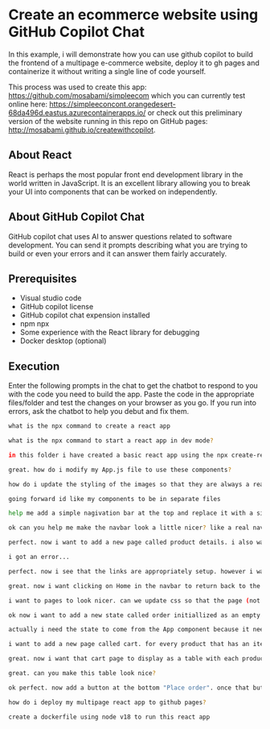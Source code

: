 # Create an ecommerce website using GitHub Copilot Chat
In this example, i will demonstrate how you can use github copilot to build the frontend of a multipage e-commerce website, deploy it to gh pages and containerize it without writing a single line of code yourself.

This process was used to create this app: https://github.com/mosabami/simpleecom which you can currently test online here: https://simpleeconcont.orangedesert-68da496d.eastus.azurecontainerapps.io/ or check out this preliminary version of the website running in this repo on GitHub pages: http://mosabami.github.io/createwithcopilot.

## About React
React is perhaps the most popular front end development library in the world written in JavaScript. It is an excellent library allowing you to break your UI into components that can be worked on independently. 

## About GitHub Copilot Chat
GitHub copilot chat uses AI to answer questions related to software development. You can send it prompts describing what you are trying to build or even your errors and it can answer them fairly accurately. 

## Prerequisites
* Visual studio code
* GitHub copilot license
* GitHub copilot chat expension installed
* npm npx
* Some experience with the React library for debugging
* Docker desktop (optional)

## Execution
Enter the following prompts in the chat to get the chatbot to respond to you with the code you need to build the app. Paste the code in the appropriate files/folder and test the changes on your browser as you go. If you run into errors, ask the chatbot to help you debut and fix them.

```bash
what is the npx command to create a react app
```

```bash
what is the npx command to start a react app in dev mode?
```
```bash
in this folder i have created a basic react app using the npx create-react-app command. now i need to turn  this basic app into a very simple ecommerce website. lets start with the home page. it should display the 9 products with 3 products per row. i want the product id in string form of numbers. can you help with that?
```
```bash
great. how do i modify my App.js file to use these components?
```
```bash
how do i update the styling of the images so that they are always a reasonable size?
```
```bash
going forward id like my components to be in separate files
```
```bash
help me add a simple nagivation bar at the top and replace it with a simple navigation bar that shows a home button and an order button. remember, components should be in separate files 
```
```bash
ok can you help me make the navbar look a little nicer? like a real navbar. include the css part as well that i can use for styling
```

```bash
perfect. now i want to add a new page called product details. i also want to update the app so that when i click on a product, it goes to the product details page that shows the same information as the home page but just for that product
```

```bash
i got an error...
```

```bash
perfect. now i see that the links are appropriately setup. however i want the link to only apply to the product name, not the product name description and price
```

```bash
great. now i want clicking on Home in the navbar to return back to the home screen
```

```bash
i want to pages to look nicer. can we update css so that the page (not including navbar) is wrapped around a container that has some margin on the left and right and the components are centered
```

```bash
ok now i want to add a new state called order initiallized as an empty dictionary. i also want to add a "cart quantity" under price in the product details and product components. under that i want to add a "Add to cart" button. when the add to cart button is clicked the product id is taken as a key and value increases by 1 and stored in the order state
```

```bash
actually i need the state to come from the App component because it needs to feed the Product component as well. make sure these new props are being passed on from the app component to the product component via the homepage component
```


```bash
i want to add a new page called cart. for every product that has an item in addtocart, i want to show the product name, the price and the quantity and the price * quantity
```

```bash
great. now i want that cart page to display as a table with each product forming a new row. at the bottom of the table should be a grand total that adds up all totals
```

```bash
great. can you make this table look nice?
```

```bash
ok perfect. now add a button at the bottom "Place order". once that button is clicked, it clears the order state. make sure that the setorder function is passed as a prop from the App component
```

```bash
how do i deploy my multipage react app to github pages?
```

```bash
create a dockerfile using node v18 to run this react app
```